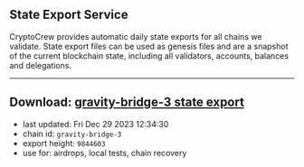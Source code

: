 ## State Export Service
CryptoCrew provides automatic daily state exports for all chains we validate. State export files can be used as genesis files and are a snapshot of the current blockchain state, including all validators, accounts, balances and delegations.

---
**Download: [gravity-bridge-3 state export](https://dl.ccvalidators.com/SERVICE/gravitybridge/gravity-bridge-3_export_9844603.json)**
---

- last updated: Fri Dec 29 2023 12:34:30
- chain id: `gravity-bridge-3`
- export height: `9844603`
- use for: airdrops, local tests, chain recovery
